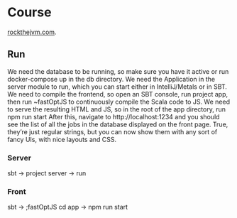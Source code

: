 # Course

[rockthejvm.com](https://rockthejvm.com/).

## Run

We need the database to be running, so make sure you have it active or run docker-compose up in the db directory.
We need the Application in the server module to run, which you can start either in IntelliJ/Metals or in SBT.
We need to compile the frontend, so open an SBT console, run project app, then run ~fastOptJS to continuously compile the Scala code to JS.
We need to serve the resulting HTML and JS, so in the root of the app directory, run npm run start
After this, navigate to http://localhost:1234 and you should see the list of all the jobs in the database displayed on the front page. True, they’re just regular strings, but you can now show them with any sort of fancy UIs, with nice layouts and CSS.

### Server

sbt -> project server -> run

### Front

sbt -> ;fastOptJS
cd app -> npm run start
